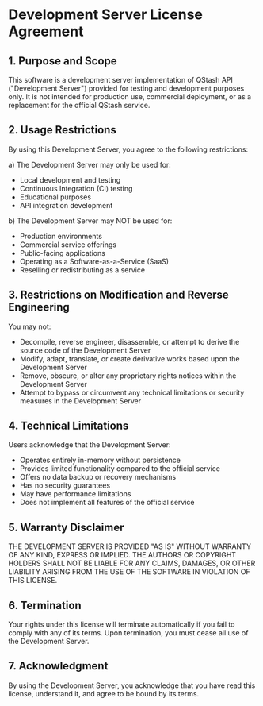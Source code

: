 # Development Server License Agreement

## 1. Purpose and Scope

This software is a development server implementation of QStash API ("Development Server") provided for testing and development purposes only. It is not intended for production use, commercial deployment, or as a replacement for the official QStash service.

## 2. Usage Restrictions

By using this Development Server, you agree to the following restrictions:

a) The Development Server may only be used for:

* Local development and testing
* Continuous Integration (CI) testing
* Educational purposes
* API integration development

b) The Development Server may NOT be used for:

* Production environments
* Commercial service offerings
* Public-facing applications
* Operating as a Software-as-a-Service (SaaS)
* Reselling or redistributing as a service

## 3. Restrictions on Modification and Reverse Engineering

You may not:

* Decompile, reverse engineer, disassemble, or attempt to derive the source code of the Development Server
* Modify, adapt, translate, or create derivative works based upon the Development Server
* Remove, obscure, or alter any proprietary rights notices within the Development Server
* Attempt to bypass or circumvent any technical limitations or security measures in the Development Server

## 4. Technical Limitations

Users acknowledge that the Development Server:

* Operates entirely in-memory without persistence
* Provides limited functionality compared to the official service
* Offers no data backup or recovery mechanisms
* Has no security guarantees
* May have performance limitations
* Does not implement all features of the official service

## 5. Warranty Disclaimer

THE DEVELOPMENT SERVER IS PROVIDED "AS IS" WITHOUT WARRANTY OF ANY KIND, EXPRESS OR IMPLIED. THE AUTHORS OR COPYRIGHT HOLDERS SHALL NOT BE LIABLE FOR ANY CLAIMS, DAMAGES, OR OTHER LIABILITY ARISING FROM THE USE OF THE SOFTWARE IN VIOLATION OF THIS LICENSE.

## 6. Termination

Your rights under this license will terminate automatically if you fail to comply with any of its terms. Upon termination, you must cease all use of the Development Server.

## 7. Acknowledgment

By using the Development Server, you acknowledge that you have read this license, understand it, and agree to be bound by its terms.
